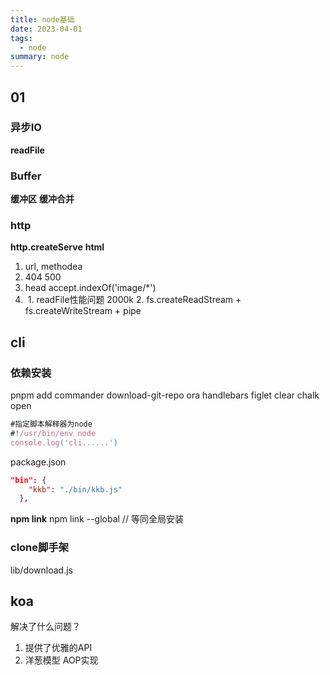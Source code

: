 ```yaml
---
title: node基础
date: 2023-04-01
tags:
  - node
summary: node
---
```


## 01
### 异步IO
**readFile**

### Buffer
**缓冲区**
**缓冲合并**

### http
**http.createServe**
**html**
1. url, methodea
2. 404 500
3. head accept.indexOf('image/*')
4. <img>
    1. readFile性能问题 2000k
    2. fs.createReadStream + fs.createWriteStream + pipe

## cli
### 依赖安装
pnpm add commander download-git-repo ora handlebars figlet clear chalk open

```js
#指定脚本解释器为node
#!/usr/bin/env node
console.log('cli......')
```
package.json
```json
"bin": {
    "kkb": "./bin/kkb.js"
  },
```

**npm link**
npm link --global // 等同全局安装


### clone脚手架
lib/download.js


## koa
解决了什么问题？
1. 提供了优雅的API
2. 洋葱模型 AOP实现